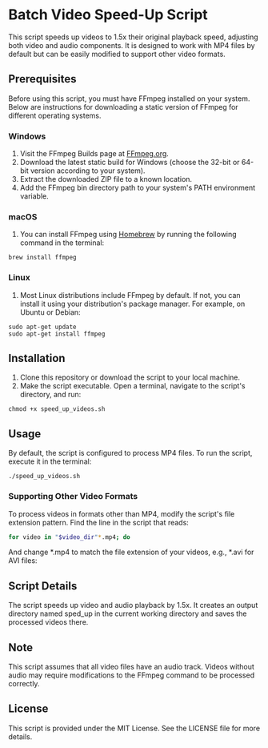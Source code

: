 # Batch Video Speed-Up Script

This script speeds up videos to 1.5x their original playback speed, adjusting both video and audio components. It is designed to work with MP4 files by default but can be easily modified to support other video formats.

## Prerequisites

Before using this script, you must have FFmpeg installed on your system. Below are instructions for downloading a static version of FFmpeg for different operating systems.

### Windows

1. Visit the FFmpeg Builds page at [FFmpeg.org](https://ffmpeg.org/download.html).
2. Download the latest static build for Windows (choose the 32-bit or 64-bit version according to your system).
3. Extract the downloaded ZIP file to a known location.
4. Add the FFmpeg bin directory path to your system's PATH environment variable.

### macOS

1. You can install FFmpeg using [Homebrew](https://brew.sh/) by running the following command in the terminal:

```console
brew install ffmpeg
```

### Linux

1. Most Linux distributions include FFmpeg by default. If not, you can install it using your distribution's package manager. For example, on Ubuntu or Debian:

```console
sudo apt-get update
sudo apt-get install ffmpeg
```

## Installation

1. Clone this repository or download the script to your local machine.
2. Make the script executable. Open a terminal, navigate to the script's directory, and run:

```console
chmod +x speed_up_videos.sh
```

## Usage

By default, the script is configured to process MP4 files. To run the script, execute it in the terminal:

```console
./speed_up_videos.sh
```

### Supporting Other Video Formats

To process videos in formats other than MP4, modify the script's file extension pattern. Find the line in the script that reads:

```bash
for video in "$video_dir"*.mp4; do
```

And change *.mp4 to match the file extension of your videos, e.g., *.avi for AVI files:

## Script Details
The script speeds up video and audio playback by 1.5x. It creates an output directory named sped_up in the current working directory and saves the processed videos there.

## Note
This script assumes that all video files have an audio track. Videos without audio may require modifications to the FFmpeg command to be processed correctly.

## License
This script is provided under the MIT License. See the LICENSE file for more details.